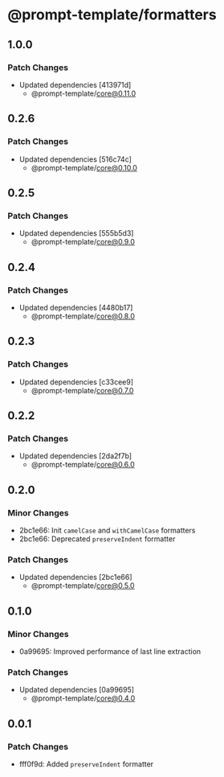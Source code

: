 # @prompt-template/formatters

## 1.0.0

### Patch Changes

- Updated dependencies [413971d]
  - @prompt-template/core@0.11.0

## 0.2.6

### Patch Changes

- Updated dependencies [516c74c]
  - @prompt-template/core@0.10.0

## 0.2.5

### Patch Changes

- Updated dependencies [555b5d3]
  - @prompt-template/core@0.9.0

## 0.2.4

### Patch Changes

- Updated dependencies [4480b17]
  - @prompt-template/core@0.8.0

## 0.2.3

### Patch Changes

- Updated dependencies [c33cee9]
  - @prompt-template/core@0.7.0

## 0.2.2

### Patch Changes

- Updated dependencies [2da2f7b]
  - @prompt-template/core@0.6.0

## 0.2.0

### Minor Changes

- 2bc1e66: Init `camelCase` and `withCamelCase` formatters
- 2bc1e66: Deprecated `preserveIndent` formatter

### Patch Changes

- Updated dependencies [2bc1e66]
  - @prompt-template/core@0.5.0

## 0.1.0

### Minor Changes

- 0a99695: Improved performance of last line extraction

### Patch Changes

- Updated dependencies [0a99695]
  - @prompt-template/core@0.4.0

## 0.0.1

### Patch Changes

- fff0f9d: Added `preserveIndent` formatter

